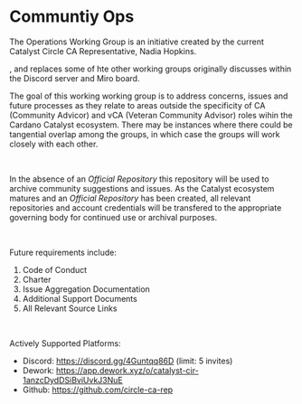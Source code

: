 # Communtiy Ops
<p>The Operations Working Group is an initiative created by the current Catalyst Circle CA Representative, Nadia Hopkins.</p>, and replaces some of hte other working groups originally discusses within the Discord server and Miro board.

<br>

<p>The goal of this working working group is to address concerns, issues and future processes as they relate to areas outside the specificity of CA (Community Advicor) and vCA (Veteran Community Advisor) roles wihin the Cardano Catalyst ecosystem. There may be instances where there could be tangential overlap among the groups, in which case the groups will work closely with each other.</p>

<br>

<p>In the absence of an <i>Official Repository</i> this repository will be used to archive community suggestions and issues. As the Catalyst ecosystem matures and an <i>Official Repository</i> has been created, all relevant repositories and account credentials will be transfered to the appropriate governing body for continued use or archival purposes.</p>

<br>

Future requirements include: <list> 
  1. Code of Conduct
  2. Charter
  3. Issue Aggregation Documentation
  4. Additional Support Documents
  5. All Relevant Source Links
  </list>

<br>

Actively Supported Platforms:
<list>
  - Discord: https://discord.gg/4Guntqq86D (limit: 5 invites)
  - Dework: https://app.dework.xyz/o/catalyst-cir-1anzcDydDSiBviUvkJ3NuE
  - Github: https://github.com/circle-ca-rep
  </list>
